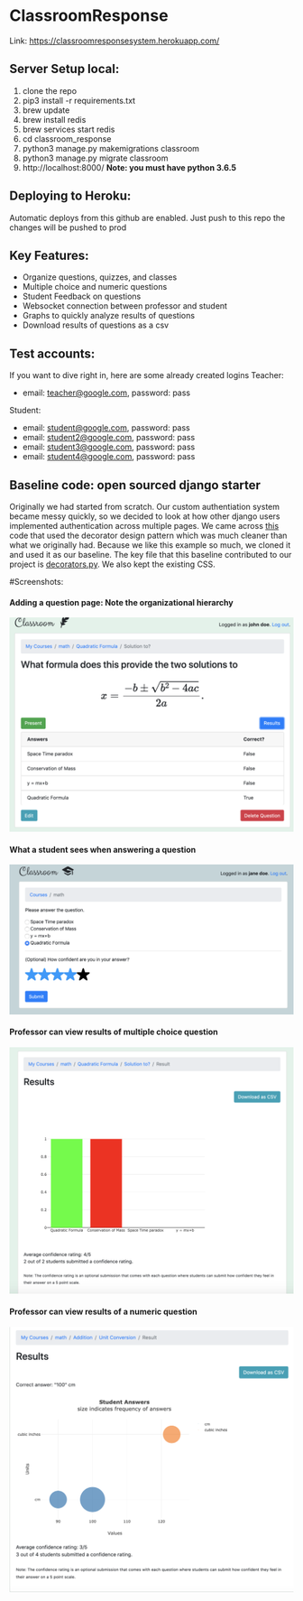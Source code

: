 # ClassroomResponse

Link: https://classroomresponsesystem.herokuapp.com/

## Server Setup local:

1. clone the repo
2. pip3 install -r requirements.txt
3. brew update
4. brew install redis
5. brew services start redis
6. cd classroom_response
7. python3 manage.py makemigrations classroom
8. python3 manage.py migrate classroom
9. http://localhost:8000/
**Note: you must have python 3.6.5**

## Deploying to Heroku:
Automatic deploys from this github are enabled. Just push to this repo the changes will be pushed to prod

## Key Features:
* Organize questions, quizzes, and classes
* Multiple choice and numeric questions
* Student Feedback on questions
* Websocket connection between professor and student
* Graphs to quickly analyze results of questions
* Download results of questions as a csv

## Test accounts:
If you want to dive right in, here are some already created logins
Teacher:
* email: teacher@google.com, password: pass

Student:
* email: student@google.com, password: pass
* email: student2@google.com, password: pass
* email: student3@google.com, password: pass
* email: student4@google.com, password: pass

## Baseline code: open sourced django starter
Originally we had started from scratch. Our custom authentiation system became messy quickly, so we decided to look at how other django users implemented authentication across multiple pages. We came across [this](https://github.com/sibtc/django-multiple-user-types-example/) code that used the decorator design pattern which was much cleaner than what we originally had. Because we like this example so much, we cloned it and used it as our baseline. The key file that this baseline contributed to our project is [decorators.py](https://github.com/jonghoonlee98/ClassroomResponse/blob/master/classroom_response/classroom/decorators.py). We also kept the existing CSS.

#Screenshots:
#### Adding a question page: Note the organizational hierarchy
![Add Question displaying organizational hierarchy](https://github.com/jonghoonlee98/ClassroomResponse/blob/master/Images/present_question.png)
#### What a student sees when answering a question
![What a student sees when answering a question](https://github.com/jonghoonlee98/ClassroomResponse/blob/master/Images/student_answer.png)
#### Professor can view results of multiple choice question
![What a professor sees when viewing the results of a multiple choice question](https://github.com/jonghoonlee98/ClassroomResponse/blob/master/Images/mc_result.png)
#### Professor can view results of a numeric question
![What a professor sees when viewing the results of a numeric question](https://github.com/jonghoonlee98/ClassroomResponse/blob/master/Images/numeric_result.png)


